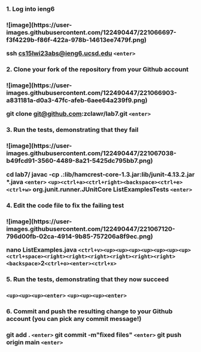 <h3>1. Log into ieng6<h3>
![image](https://user-images.githubusercontent.com/122490447/221066697-f3f4229b-f86f-422a-978b-14613ee7479f.png)

ssh cs15lwi23abs@ieng6.ucsd.edu ```<enter>```
  
<h3>2. Clone your fork of the repository from your Github account<h3>
![image](https://user-images.githubusercontent.com/122490447/221066903-a831181a-d0a3-47fc-afeb-6aee64a239f9.png)

git clone git@github.com:zclawr/lab7.git ```<enter>```
  
<h3>3. Run the tests, demonstrating that they fail<h3>
![image](https://user-images.githubusercontent.com/122490447/221067038-b49fcd91-3560-4489-8a21-5425dc795bb7.png)

cd lab7/
javac -cp .:lib/hamcrest-core-1.3.jar:lib/junit-4.13.2.jar *.java ```<enter>```
```<up><ctrl+a><ctrl+right><backspace><ctrl+e><ctrl+w>``` org.junit.runner.JUnitCore ListExamplesTests ```<enter>```

<h3>4. Edit the code file to fix the failing test<h3>
![image](https://user-images.githubusercontent.com/122490447/221067120-796d00fb-02ca-4914-9b85-757206a8f9ec.png)
  
nano ListExamples.java <enter>
```<ctrl+v><up><up><up><up><up><up><up><ctrl+space><right><right><right><right><right><right><backspace>```2```<ctrl+o><enter><ctrl+x>```

<h3>5. Run the tests, demonstrating that they now succeed<h3>
  
```<up><up><up><enter>```
```<up><up><up><enter>```
  
<h3>6. Commit and push the resulting change to your Github account (you can pick any commit message!)<h3>
  
git add . ```<enter>```
git commit -m"fixed files" ```<enter>```
git push origin main ```<enter>```
